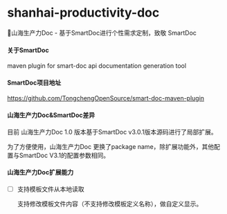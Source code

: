 # shanhai-productivity-doc
🍭山海生产力Doc - 基于SmartDoc进行个性需求定制，致敬 SmartDoc

#### 关于SmartDoc

maven plugin for smart-doc api documentation generation tool

#### SmartDoc项目地址

https://github.com/TongchengOpenSource/smart-doc-maven-plugin

#### 山海生产力Doc&SmartDoc差异

目前 山海生产力Doc 1.0 版本基于SmartDoc v3.0.1版本源码进行了局部扩展。

为了方便使用，山海生产力Doc 更换了package name，除扩展功能外，其他配置与SmartDoc V3.1的配置参数相同。

#### 山海生产力Doc扩展能力

- [ ] 支持模板文件从本地读取

  支持修改模板文件内容（不支持修改模板定义名称），做自定义显示。

